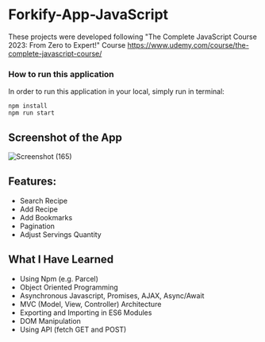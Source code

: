 # Forkify-App-JavaScript

These projects were developed following "The Complete JavaScript Course 2023: From Zero to Expert!" Course https://www.udemy.com/course/the-complete-javascript-course/

### How to run this application
In order to run this application in your local, simply run in terminal:
```
npm install
npm run start
```

## Screenshot of the App
![Screenshot (165)](https://github.com/FrederickAurelio/Forkify-App-JavaScript/assets/121996224/1a8682bc-f7c9-471d-9bb5-5a6251374f27)

## Features:
- Search Recipe
- Add Recipe
- Add Bookmarks
- Pagination
- Adjust Servings Quantity

## What I Have Learned
- Using Npm (e.g. Parcel)
- Object Oriented Programming
- Asynchronous Javascript, Promises, AJAX, Async/Await
- MVC (Model, View, Controller) Architecture
- Exporting and Importing in ES6 Modules
- DOM Manipulation
- Using API (fetch GET and POST)
